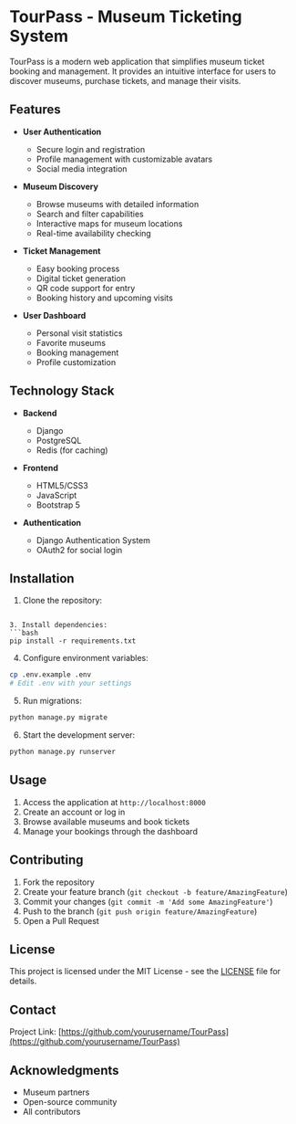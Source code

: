 # TourPass - Museum Ticketing System

TourPass is a modern web application that simplifies museum ticket booking and management. It provides an intuitive interface for users to discover museums, purchase tickets, and manage their visits.

## Features

- **User Authentication**
  - Secure login and registration
  - Profile management with customizable avatars
  - Social media integration

- **Museum Discovery**
  - Browse museums with detailed information
  - Search and filter capabilities
  - Interactive maps for museum locations
  - Real-time availability checking

- **Ticket Management**
  - Easy booking process
  - Digital ticket generation
  - QR code support for entry
  - Booking history and upcoming visits

- **User Dashboard**
  - Personal visit statistics
  - Favorite museums
  - Booking management
  - Profile customization

## Technology Stack

- **Backend**
  - Django
  - PostgreSQL
  - Redis (for caching)

- **Frontend**
  - HTML5/CSS3
  - JavaScript
  - Bootstrap 5

- **Authentication**
  - Django Authentication System
  - OAuth2 for social login

## Installation

1. Clone the repository:
```

3. Install dependencies:
```bash
pip install -r requirements.txt
```

4. Configure environment variables:
```bash
cp .env.example .env
# Edit .env with your settings
```

5. Run migrations:
```bash
python manage.py migrate
```

6. Start the development server:
```bash
python manage.py runserver
```

## Usage

1. Access the application at `http://localhost:8000`
2. Create an account or log in
3. Browse available museums and book tickets
4. Manage your bookings through the dashboard

## Contributing

1. Fork the repository
2. Create your feature branch (`git checkout -b feature/AmazingFeature`)
3. Commit your changes (`git commit -m 'Add some AmazingFeature'`)
4. Push to the branch (`git push origin feature/AmazingFeature`)
5. Open a Pull Request

## License

This project is licensed under the MIT License - see the [LICENSE](LICENSE) file for details.

## Contact

Project Link: [https://github.com/yourusername/TourPass](https://github.com/yourusername/TourPass)

## Acknowledgments

- Museum partners
- Open-source community
- All contributors